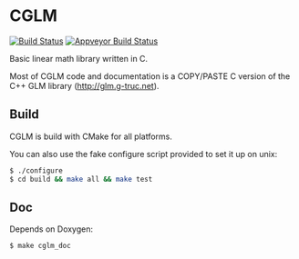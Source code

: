 CGLM
====

[![Build Status](https://travis-ci.org/ssbx/cglm.svg?branch=master)](https://travis-ci.org/ssbx/cglm)
[![Appveyor Build Status](https://ci.appveyor.com/api/projects/status/github/ssbx/cglm?branch=master&svg=true)](https://ci.appveyor.com/project/ssbx/cglm)

Basic linear math library written in C.

Most of CGLM code and documentation is a COPY/PASTE C version of the C++ GLM library (http://glm.g-truc.net).

Build
-----
CGLM is build with CMake for all platforms.

You can also use the fake configure script provided to set it up on unix:
```sh
$ ./configure
$ cd build && make all && make test
```

Doc
---
Depends on Doxygen:
```sh
$ make cglm_doc
```
